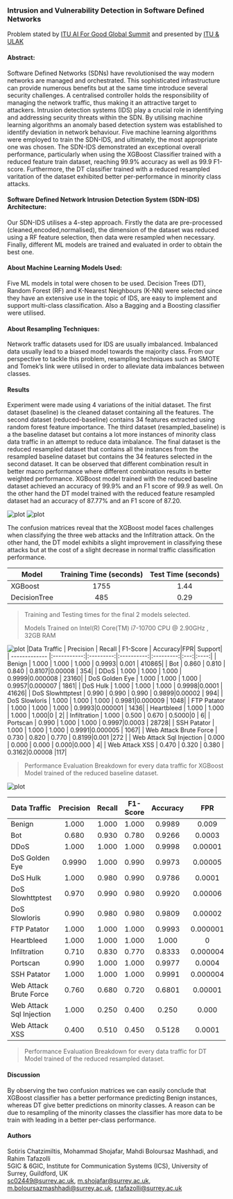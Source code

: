 ### Intrusion and Vulnerability Detection in Software Defined Networks
Problem stated by [ITU AI For Good Global Summit](https://challenge.aiforgood.itu.int/match/matchitem/81) and presented by [ITU & ULAK](https://www.youtube.com/watch?v=zgne_H0Ki7M)
#### Abstract:
Software Defined Networks (SDNs) have revolutionised the way modern networks are managed and orchestrated. This sophisticated infrastructure can provide numerous benefits but at the same time introduce several security challenges. A centralised controller holds the responsibility of managing the network traffic, thus making it an attractive target to attackers. Intrusion detection systems (IDS) play a crucial role in identifying and addressing security threats within the SDN. By utilising machine learning algorithms an anomaly based detection system was established to identify deviation in network behaviour. Five machine learning algorithms were employed to train the SDN-IDS, and ultimately, the most appropriate one was chosen. The SDN-IDS demonstrated an exceptional overall performance, particularly when using the XGBoost Classifier trained with a reduced feature train dataset, reaching 99.9\% accuracy as well as 99.9 F1-score. Furthermore, the DT classifier trained with a reduced resampled varitation of the dataset exhibited better per-performance in minority class attacks.

####  Software Defined Network Intrusion Detection System (SDN-IDS) Architecture:
Our SDN-IDS utilises a 4-step approach. Firstly the data are pre-processed (cleaned,encoded,normalised), the dimension of the dataset was reduced using a RF feature selection, then data were resampled when necessary. Finally, different ML models are trained and evaluated in order to obtain the best one. 

#### About Machine Learning Models Used:
Five ML models in total were chosen to be used. Decision Trees (DT), Random Forest (RF) and K-Nearest Neighbours (K-NN) were selected
since they have an extensive use in the topic of IDS, are easy to implement and support multi-class classification. Also a Bagging and a Boosting classifier were utilised. 

#### About Resampling Techniques:
Network traffic datasets used for IDS are usually imbalanced. Imbalanced data usually lead to a biased model towards the majority class. 
From our perspective to tackle this problem, resampling techniques such as SMOTE and Tomek’s link  were utilised in order to alleviate data imbalances between classes.

#### Results
Experiment were made using 4 variations of the initial dataset. The first dataset (baseline) is the cleaned dataset containing all the features. The second dataset (reduced-baseline) contains 34 features extracted using random forest feature importance. The third dataset (resampled_baseline) is a the baseline dataset but contains a lot more instances of minority class data traffic in an attempt to reduce data imbalance. The final dataset is the reduced resampled dataset that contains all the instances from the resampled baseline dataset but contains the 34 features selected in the second dataset. 
 It can be observed that different combination result in better macro performance where different combination results in better weighted performance. XGBoost
model trained with the reduced baseline dataset achieved an accuracy of 99.9% and an F1 score of 99.9 as well. On the other hand the DT model trained with the reduced feature resampled dataset had an accuracy of 87.77% and an F1 score of 87.20.

![plot](https://github.com/ITU-AI-ML-in-5G-Challenge/sotirischatzimiltis_sdn_ids/blob/main/Figures/test_set_performance.PNG)
![plot](https://github.com/ITU-AI-ML-in-5G-Challenge/sotirischatzimiltis_sdn_ids/blob/main/Figures/macro_test_performance.PNG)


The confusion matrices reveal that the XGBoost model faces challenges when classifying the three web attacks and the Infiltration attack. On the other hand, the DT model
exhibits a slight improvement in classifying these attacks but at the cost of a slight decrease in normal traffic classification performance.


|Model |Training Time (seconds)     | Test Time (seconds)    | 
| ------------- |:-----------:|:--------:|
| XGBoost |1755|1.44|
| DecisionTree |485|0.29|
> Training and Testing times for the final 2 models selected.
> 
> Models Trained on Intel(R) Core(TM) i7-10700 CPU @ 2.90GHz , 32GB RAM

![plot](https://github.com/ITU-AI-ML-in-5G-Challenge/sotirischatzimiltis_sdn_ids/blob/main/Figures/xgb_test_reduced_baseline_cf.png)
|Data Traffic | Precision     | Recall    | F1-Score  | Accuracy|FPR| Support|
| ------------- |:-----------:|:---------:|:----------:|:---------:|:---:|:----:|
| Benign     | 1.000     | 1.000          | 1.000       | 0.9993| 0.001      | 410865|
| Bot     | 0.860    | 0.810          | 0.840       | 0.8107|0.00008       | 354|
| DDoS     | 1.000     | 1.000          | 1.000       | 0.9999|0.000008       | 23160|
| DoS Golden Eye     | 1.000     | 1.000          | 1.000       | 0.9957|0.000007       | 1861|
| DoS Hulk   | 1.000     | 1.000          | 1.000       | 0.9998|0.0001       | 41626|
| DoS Slowhttptest   | 0.990     | 0.990          | 0.990       | 0.9899|0.00002       | 994|
| DoS Slowloris     | 1.000     | 1.000          | 1.000       | 0.9981|0.000009       | 1048|
| FTP Patator     | 1.000     | 1.000          | 1.000       | 0.9993|0.000001       | 1436|
| Heartbleed    | 1.000     | 1.000          | 1.000       | 1.000|0       | 2|
| Infiltration    | 1.000     | 0.500          | 0.670      | 0.5000|0       | 6|
| Portscan     | 0.990     | 1.000          | 1.000       | 0.9997|0.0003       | 28728|
| SSH Patator     | 1.000     | 1.000          | 1.000       | 0.9991|0.000005       | 1067|
| Web Attack Brute Force     | 0.730    | 0.820          | 0.770       | 0.8199|0.001       |272 |
| Web Attack Sql Injection    | 0.000     | 0.000          | 0.000       | 0.000|0.000       | 4|
| Web Attack XSS     | 0.470    | 0.320          | 0.380       | 0.3162|0.00008       |117|
> Performance Evaluation Breakdown for every data traffic for XGBoost Model trained of the reduced baseline dataset.

![plot](https://github.com/ITU-AI-ML-in-5G-Challenge/sotirischatzimiltis_sdn_ids/blob/main/Figures/dt_test_reduced_cf.png)

|Data Traffic | Precision     | Recall    | F1-Score  | Accuracy|FPR| Support|
| ------------- |:-----------:|:---------:|:----------:|:---------:|:---:|:----:|
| Benign     | 1.000     | 1.000          | 1.000       | 0.9989| 0.009      | 410865|
| Bot     | 0.680    | 0.930          | 0.780       | 0.9266|0.0003       | 354|
| DDoS     | 1.000     | 1.000          | 1.000       | 0.9998|0.00001       | 23160|
| DoS Golden Eye     | 0.9990     | 1.000     | 0.990       | 0.9973|0.00005      | 1861|
| DoS Hulk   | 1.000     |0.980          | 0.990       | 0.9786|0.0001       | 41626|
| DoS Slowhttptest   | 0.970     | 0.990          | 0.980       | 0.9920|0.00006       | 994|
| DoS Slowloris     | 0.990     | 0.980          | 0.980       | 0.9809|0.00002       | 1048|
| FTP Patator     | 1.000     | 1.000          | 1.000       | 0.9993|0.000001       | 1436|
| Heartbleed    | 1.000     | 1.000          | 1.000       | 1.000|0       | 2|
| Infiltration    | 0.710     | 0.830          | 0.770      | 0.8333|0.000004       | 6|
| Portscan     | 0.990     | 1.000          | 1.000       | 0.9977|0.0004       | 28728|
| SSH Patator     | 1.000     | 1.000          | 1.000       | 0.9991|0.000004       | 1067|
| Web Attack Brute Force     | 0.760    | 0.680          | 0.720       | 0.6801|0.00001       |272 |
| Web Attack Sql Injection    | 1.000     | 0.250          | 0.400       | 0.250|0.000       | 4|
| Web Attack XSS     | 0.400    | 0.510          | 0.450       | 0.5128|0.0001     |117|
> Performance Evaluation Breakdown for every data traffic for DT Model trained of the reduced resampled dataset.


#### Discussion
By observing the two confusion matrices we can easily conclude that XGBoost classifier has a better performance predicting Benign instances, whereas DT give better predictions on minority classes.
A reason can be due to resampling of the minority classes the classifier has more data to be train with leading in a better per-class performance. 


#### Authors 
Sotiris Chatzimiltis, Mohammad Shojafar, Mahdi Boloursaz Mashhadi, and Rahim Tafazolli <br />
5GIC \& 6GIC, Institute for Communication Systems (ICS), University of Surrey, Guildford, UK <br />
sc02449@surrey.ac.uk, m.shojafar@surrey.ac.uk, m.boloursazmashhadi@surrey.ac.uk, r.tafazolli@surrey.ac.uk

